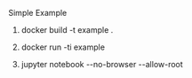 Simple Example

1. docker build -t example .

2. docker run -ti example

3. jupyter notebook --no-browser --allow-root

